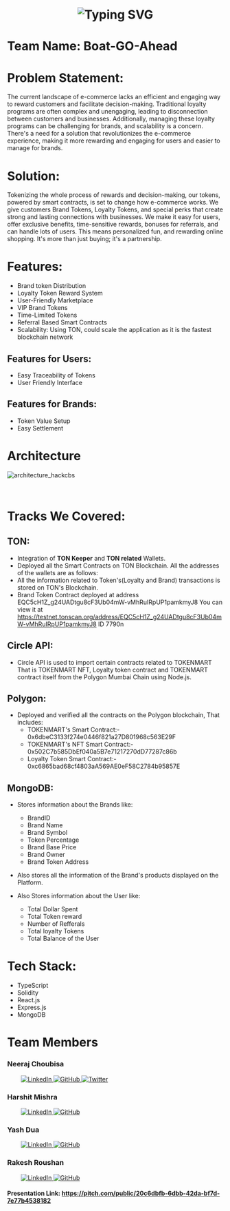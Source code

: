 <h1 align="center">
  <img src="https://readme-typing-svg.demolab.com?font=Fira+Code&weight=900&size=40&pause=1000&center=true&vCenter=true&width=900&lines=TokenMart" alt="Typing SVG" />
</h1>

<p align="center">
</p>

<h1> <b>Team Name</b>:  Boat-GO-Ahead </h1>


# Problem Statement:
The current landscape of e-commerce lacks an efficient and engaging way to reward customers and facilitate decision-making. Traditional loyalty programs are often complex and unengaging, leading to disconnection between customers and businesses. Additionally, managing these loyalty programs can be challenging for brands, and scalability is a concern. There's a need for a solution that revolutionizes the e-commerce experience, making it more rewarding and engaging for users and easier to manage for brands.

# Solution:
Tokenizing the whole process of rewards and decision-making, our tokens, powered by smart contracts, is set to change how e-commerce works. We give customers Brand Tokens, Loyalty Tokens, and special perks that create strong and lasting connections with businesses. We make it easy for users, offer exclusive benefits, time-sensitive rewards, bonuses for referrals, and can handle lots of users. This means personalized fun, and rewarding online shopping. It's more than just buying; it's a partnership.


# Features:

  * Brand token Distribution
  * Loyalty Token Reward System
  * User-Friendly Marketplace
  * VIP Brand Tokens
  * Time-Limited Tokens
  * Referral Based Smart Contracts
  * Scalability: Using TON, could scale the application as it is the fastest blockchain network

## Features for Users:

  * Easy Traceability of Tokens
  * User Friendly Interface

## Features for Brands:

  * Token Value Setup
  * Easy Settlement

# Architecture

![architecture_hackcbs](https://github.com/Kali-Decoder/hackCBS_6.0/assets/82640582/4abac518-8524-4a2c-b658-04bd90b1b1c2)


<br>

# Tracks We Covered:

 ## TON: 

  * Integration of **TON Keeper** and **TON related** Wallets.
  * Deployed all the Smart Contracts on TON Blockchain. All the addresses of the wallets are as follows:
  * All the information related to Token's(Loyalty and  Brand) transactions is stored on TON's Blockchain.
  * Brand Token Contract deployed at address EQC5cH1Z_g24UADtgu8cF3Ub04mW-vMhRuIRpUP1pamkmyJ8
    You can view it at https://testnet.tonscan.org/address/EQC5cH1Z_g24UADtgu8cF3Ub04mW-vMhRuIRpUP1pamkmyJ8
    ID 7790n
    

 ## Circle API:

  * Circle API is used to import certain contracts related to TOKENMART That is TOKENMART NFT, Loyalty token contract and TOKENMART contract itself from the Polygon Mumbai Chain using Node.js.

 ## Polygon:

  * Deployed and verified all the contracts on the Polygon blockchain, That includes:
    * TOKENMART's Smart Contract:- 0x6dbeC3133f274e0446f821a27D801968c563E29F
    * TOKENMART's NFT Smart Contract:- 0x502C7b585DbEf040a5B7e71217270dD77287c86b
    * Loyalty Token Smart Contract:- 0xc6865bad68cf4803aA569AE0eF58C2784b95857E

 ## MongoDB:
 
   * Stores information about the Brands like:
     * BrandID
     * Brand Name
     * Brand Symbol
     * Token Percentage
     * Brand Base Price
     * Brand Owner
     * Brand Token Address
    
   * Also stores all the information of the Brand's products displayed on the Platform.
   
   * Also Stores information about the User like:
      * Total Dollar Spent
      * Total Token reward
      * Number of Refferals
      * Total loyalty Tokens
      * Total Balance of the User


# Tech Stack:
* TypeScript
* Solidity
* React.js
* Express.js
* MongoDB


<div>
  <h1>Team Members</h1>

  <div>
    <h3>Neeraj Choubisa</h3>
    &emsp;&emsp;
    <a href="https://www.linkedin.com/in/neeraj-choubisa-a4952b202/">
      <img src="https://img.shields.io/badge/LinkedIn-0077B5?style=for-the-badge&logo=linkedin&logoColor=white" alt="LinkedIn">
    </a>
    <a href="https://github.com/Kali-Decoder">
      <img src="https://img.shields.io/badge/GitHub-100000?style=for-the-badge&logo=github&logoColor=white" alt="GitHub">
    </a>
    <a href="https://twitter.com/itsNikku876">
      <img src="https://img.shields.io/badge/Twitter-1DA1F2?style=for-the-badge&logo=twitter&logoColor=white" alt="Twitter">
    </a>
  </div>

  <div>
    <h3>Harshit Mishra</h3>
    &emsp;&emsp;
    <a href="https://www.linkedin.com/in/harshit-mishra-4b530b20b/">
      <img src="https://img.shields.io/badge/LinkedIn-0077B5?style=for-the-badge&logo=linkedin&logoColor=white" alt="LinkedIn">
    </a>
    <a href="https://github.com/HARSHITMISHRA655">
      <img src="https://img.shields.io/badge/GitHub-100000?style=for-the-badge&logo=github&logoColor=white" alt="GitHub">
    </a>
  </div>

  <div>
    <h3>Yash Dua</h3>
    &emsp;&emsp;
    <a href="https://www.linkedin.com/in/yash-dua-078392200/">
      <img src="https://img.shields.io/badge/LinkedIn-0077B5?style=for-the-badge&logo=linkedin&logoColor=white" alt="LinkedIn">
    </a>
    <a href="https://github.com/yashdua092">
      <img src="https://img.shields.io/badge/GitHub-100000?style=for-the-badge&logo=github&logoColor=white" alt="GitHub">
    </a>
  </div>

  <div>
    <h3>Rakesh Roushan</h3>
    &emsp;&emsp;
    <a href="https://www.linkedin.com/in/connect-roushan/">
      <img src="https://img.shields.io/badge/LinkedIn-0077B5?style=for-the-badge&logo=linkedin&logoColor=white" alt="LinkedIn">
    </a>
    <a href="https://github.com/Roshan23R">
      <img src="https://img.shields.io/badge/GitHub-100000?style=for-the-badge&logo=github&logoColor=white" alt="GitHub">
    </a>
  </div>
</div>

#### Presentation Link: https://pitch.com/public/20c6dbfb-6dbb-42da-bf7d-7e77b4538182
  
  
